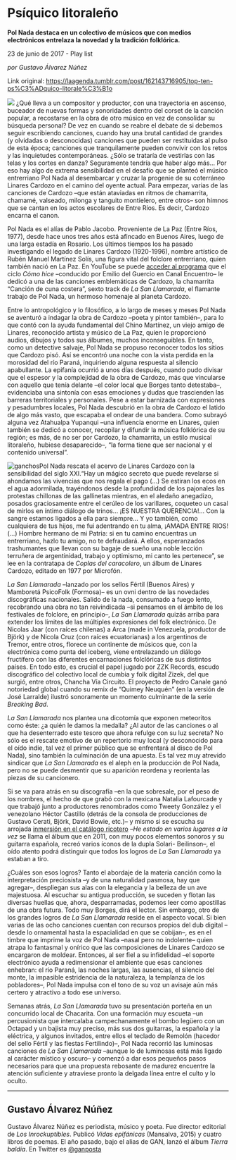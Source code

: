# Psíquico litoraleño

**Pol Nada destaca en un colectivo de músicos que con medios electrónicos entrelaza la novedad y la tradición folklórica.**

23 de junio de 2017 - Play list

_por Gustavo Álvarez Núñez_

Link original: https://laagenda.tumblr.com/post/162143716905/top-ten-ps%C3%ADquico-litorale%C3%B1o

![](https://64.media.tumblr.com/050c9d8893dd5e59c5fd856ae68a6528/tumblr_inline_pk0l79trzG1t6q87u_500.jpg)
¿Qué lleva a un compositor y productor, con una trayectoria en ascenso, buceador de nuevas formas y sonoridades dentro del corset de la canción popular, a recostarse en la obra de otro músico en vez de consolidar su búsqueda personal? De vez en cuando se reabre el debate de si debemos seguir escribiendo canciones, cuando hay una brutal cantidad de grandes (y olvidadas o desconocidas) canciones que pueden ser restituidas al pulso de esta época; canciones que tranquilamente pueden convivir con los retos y las inquietudes contemporáneas. ¿Sólo se trataría de vestirlas con las telas y los cortes en danza? Seguramente tendría que haber algo más… Por eso hay algo de extrema sensibilidad en el desafío que se planteó el músico entrerriano Pol Nada al desembarcar y cruzar la progenie de su coterráneo Linares Cardozo en el camino del oyente actual. Para empezar, varias de las canciones de Cardozo –que están ataviadas en ritmos de chamarrita, chamamé, valseado, milonga y tanguito montielero, entre otros– son himnos que se cantan en los actos escolares de Entre Ríos. Es decir, Cardozo encarna el canon. 

Pol Nada es el alías de Pablo Jacobo. Proveniente de La Paz (Entre Ríos, 1977), desde hace unos tres años está afincado en Buenos Aires, luego de una larga estadía en Rosario. Los últimos tiempos los ha pasado investigando el legado de Linares Cardozo (1920-1996), nombre artístico de Rubén Manuel Martínez Solís, una figura vital del folclore entrerriano, quien también nació en La Paz. En YouTube se puede [acceder al programa](https://www.youtube.com/watch?v=o35O0SSjI8Y) que el ciclo *Cómo hice* –conducido por Emilio del Guercio en Canal Encuentro– le dedicó a una de las canciones emblemáticas de Cardozo, la chamarrita “Canción de cuna costera”, sexto track de *La San Llamarada*, el flamante trabajo de Pol Nada, un hermoso homenaje al planeta Cardozo. 

Entre lo antropológico y lo filosófico, a lo largo de meses y meses Pol Nada se aventuró a indagar la obra de Cardozo –poeta y pintor también–, para lo que contó con la ayuda fundamental del Chino Martínez, un viejo amigo de Linares, reconocido artista y músico de La Paz, quien le proporcionó audios, dibujos y todos sus álbumes, muchos inconseguibles. En tanto, como un detective salvaje, Pol Nada se propuso reconocer todos los sitios que Cardozo pisó. Así se encontró una noche con la vista perdida en la morosidad del río Paraná, inquiriendo alguna respuesta al silencio apabullante. La epifanía ocurrió a unos días después, cuando pudo divisar que el espesor y la complejidad de la obra de Cardozo, más que vincularse con aquello que tenía delante –el color local que Borges tanto detestaba–, evidenciaba una sintonía con esas emociones y dudas que trascienden las barreras territoriales y personales. Pese a estar barnizada con expresiones y pesadumbres locales, Pol Nada descubrió en la obra de Cardozo el latido de algo más vasto, que escapaba el ondear de una bandera. Como subrayó alguna vez Atahualpa Yupanqui –una influencia enorme en Linares, quien también se dedicó a conocer, recopilar y difundir la música folklórica de su región; es más, de no ser por Cardozo, la chamarrita, un estilo musical litoraleño, hubiese desaparecido–, “la forma tiene que ser nacional y el contenido universal”. 

![ganchos](https://64.media.tumblr.com/9a8e26dcec29d530f1b49d2cae4dd358/tumblr_inline_pk0l7an1Bj1t6q87u_500.jpg)Pol Nada rescata el acervo de Linares Cardozo con la sensibilidad del siglo XXI.“Hay un mágico secreto que puede revelarse si ahondamos las vivencias que nos regala el pago (…) Se estiran los ecos en el agua adormilada, trayéndonos desde la profundidad de los pajonales las protestas chillonas de las gallinetas mientras, en el aledaño anegadizo, posados graciosamente entre el cerúleo de los varillares, coqueteo un casal de mirlos en íntimo diálogo de trinos… ¡ES NUESTRA QUERENCIA!… Con la sangre estamos ligados a ella para siempre… Y yo también, como cualquiera de tus hijos, me fui adentrando en tu alma, ¡AMADA ENTRE RIOS! (…) Hombre hermano de mi Patria: si en tu camino encuentras un entrerriano, hazlo tu amigo, no te defraudará. A ellos, esperanzados trashumantes que llevan con su bagaje de sueño una noble lección terruñera de argentinidad, trabajo y optimismo, mi canto les pertenece”, se lee en la contratapa de *Coplas del caracolero*, un álbum de Linares Cardozo, editado en 1977 por Microfón. 

*La San Llamarada* –lanzado por los sellos Fértil (Buenos Aires) y Mamboretá PsicoFolk (Formosa)– es un ovni dentro de las novedades discográficas nacionales. Salido de la nada, consumado a fuego lento, recobrando una obra no tan reivindicada –si pensamos en el ámbito de los festivales de folclore, en principio–, *La San Llamarada* quizás arriba para extender los límites de las múltiples expresiones del folk electrónico. De Nicolas Jaar (con raíces chilenas) a Arca (made in Venezuela, productor de Björk) y de Nicola Cruz (con raíces ecuatorianas) a los argentinos de Tremor, entre otros, florece un continente de músicos que, con la electrónica como punta del iceberg, viene entrelazando un diálogo fructífero con las diferentes encarnaciones folclóricas de sus distintos países. En todo esto, es crucial el papel jugado por ZZK Records, escudo discográfico del colectivo local de cumbia y folk digital Zizek, del que surgió, entre otros, Chancha Vía Circuito. El proyecto de Pedro Canale ganó notoriedad global cuando su remix de “Quimey Neuquén” (en la versión de José Larralde) ilustró sonoramente un momento culminante de la serie *Breaking Bad*. 

*La San Llamarada* nos plantea una dicotomía que exponen meteoritos como éste: ¿a quién le damos la medalla? ¿Al autor de las canciones o al que ha desenterrado este tesoro que ahora refulge con su luz secreta? No sólo es el rescate emotivo de un repertorio muy local (y desconocido para el oído indie, tal vez el primer público que se enfrentará al disco de Pol Nada), sino también la culminación de una apuesta. Es tal vez muy atrevido sindicar que *La San Llamarada* es el aleph en la producción de Pol Nada, pero no se puede desmentir que su aparición reordena y reorienta las piezas de su cancionero. 

Si se va para atrás en su discografía –en la que sobresale, por el peso de los nombres, el hecho de que grabó con la mexicana Natalia Lafourcade y que trabajó junto a productores renombrados como Tweety González y el venezolano Héctor Castillo (detrás de la consola de producciones de Gustavo Cerati, Björk, David Bowie, etc.)– y mismo si se escucha su arrojada [inmersión en el catálogo ricotero](https://www.youtube.com/watch?v=VN1L2EdCPlw&list=PL7xg-4uZt8P1aRZM4VojvrpUm731Vufyv) –*He estado en varios lugares a la vez* se llama el álbum que en 2011, con muy pocos elementos sonoros y su guitarra española, recreó varios íconos de la dupla Solari- Beilinson–, el oído atento podrá distinguir que todos los logros de *La San Llamarada* ya estaban a tiro. 

¿Cuáles son esos logros? Tanto el abordaje de la materia canción como la interpretación preciosista –y de una naturalidad pasmosa, hay que agregar–, despliegan sus alas con la elegancia y la belleza de un ave majestuosa. Al escuchar su antigua producción, se suceden y flotan las diversas huellas que, ahora, desparramadas, podemos leer como apostillas de una obra futura. Todo muy Borges, dirá el lector. Sin embargo, otro de los grandes logros de *La San Llamarada* reside en el aspecto vocal. Si bien varias de las ocho canciones cuentan con recursos propios del dub digital –desde lo ornamental hasta la espacialidad en que se cobijan–, es en el timbre que imprime la voz de Pol Nada –nasal pero no indolente– quien atrapa lo fantasmal y onírico que las composiciones de Linares Cardozo se encargaron de moldear. Entonces, al ser fiel a su infidelidad –el soporte electrónico ayuda a redimensionar el ambiente que esas canciones enhebran: el río Paraná, las noches largas, las ausencias, el silencio del monte, la impasible estridencia de la naturaleza, la templanza de los pobladores–, Pol Nada impulsa con el tono de su voz un avisaje aún más certero y atractivo a todo ese universo. 

Semanas atrás, *La San Llamarada* tuvo su presentación porteña en un concurrido local de Chacarita. Con una formación muy escueta –un percusionista que intercalaba campechanamente el bombo legüero con un Octapad y un bajista muy preciso, más sus dos guitarras, la española y la eléctrica, y algunos invitados, entre ellos el teclado de Remolón (hacedor del sello Fértil y las fiestas Fertilindo)–, Pol Nada recorrió las luminosas canciones de *La San Llamarada* –aunque lo de luminosas está más ligado al carácter místico y oscuro– y comenzó a dar esos pequeños pasos necesarios para que una propuesta rebosante de madurez encuentre la atención suficiente y atraviese pronto la delgada línea entre el culto y lo oculto. 

  




---

 Gustavo Álvarez Núñez
----------------------

 Gustavo Álvarez Núñez es periodista, músico y poeta. Fue director editorial de *Los Inrockuptibles*. Publicó *Vidas epifánicas* (Mansalva, 2015) y cuatro libros de poemas. El año pasado, bajo el alias de GAN, lanzó el álbum *Tierra baldía*. En Twitter es [@ganposta](https://twitter.com/ganposta?lang=es) 

